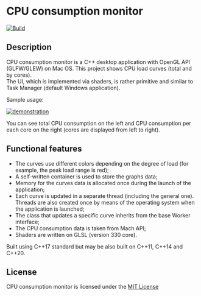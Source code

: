 # CPU consumption monitor

[![Build](https://github.com/kalkolay/CPU_consumption/actions/workflows/macos-cmake-build.yml/badge.svg)](https://github.com/kalkolay/CPU_consumption/actions/workflows/macos-cmake-build.yml)

## Description

CPU consumption monitor is a C++ desktop application with OpenGL API (GLFW/GLEW) on Mac OS. This project shows CPU load curves (total and by cores).\
The UI, which is implemented via shaders, is rather primitive and similar to Task Manager (default Windows application).

Sample usage:

<a href="https://ibb.co/BywtRKW"><img src="https://i.ibb.co/2v5yBYV/demonstration.png" alt="demonstration" border="0" /></a>

You can see total CPU consumption on the left and CPU consumption per each core on the right (cores are displayed from left to right). 

## Functional features
- The curves use different colors depending on the degree of load (for example, the peak load range is red);
- A self-written container is used to store the graphs data;
- Memory for the curves data is allocated once during the launch of the application;
- Each curve is updated in a separate thread (including the general one). Threads are also created once by means of the operating system when the application is launched;
- The class that updates a specific curve inherits from the base Worker interface;
- The CPU consumption data is taken from Mach API;
- Shaders are written on GLSL (version 330 core).

Built using C++17 standard but may be also built on C++11, C++14 and C++20.

## License

CPU consumption monitor is licensed under the [MIT License](https://github.com/kalkolay/CPU_consumption/blob/main/LICENSE)

